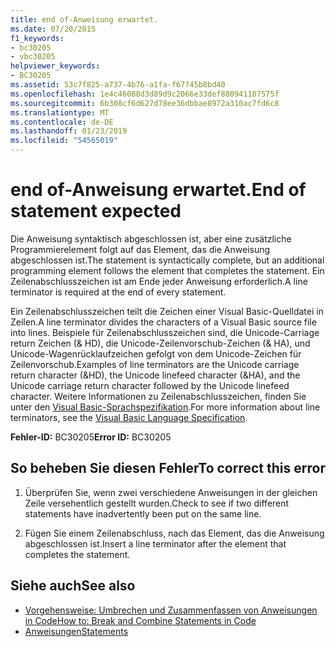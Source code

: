 ```yaml
---
title: end of-Anweisung erwartet.
ms.date: 07/20/2015
f1_keywords:
- bc30205
- vbc30205
helpviewer_keywords:
- BC30205
ms.assetid: 53c7f825-a737-4b76-a1fa-f67745b8bd40
ms.openlocfilehash: 1e4c46088d3d89d9c2066e33def880941107575f
ms.sourcegitcommit: 6b308cf6d627d78ee36dbbae8972a310ac7fd6c8
ms.translationtype: MT
ms.contentlocale: de-DE
ms.lasthandoff: 01/23/2019
ms.locfileid: "54565019"
---
```

# <a name="end-of-statement-expected"></a><span data-ttu-id="0c6d8-102">end of-Anweisung erwartet.</span><span class="sxs-lookup"><span data-stu-id="0c6d8-102">End of statement expected</span></span>
<span data-ttu-id="0c6d8-103">Die Anweisung syntaktisch abgeschlossen ist, aber eine zusätzliche Programmierelement folgt auf das Element, das die Anweisung abgeschlossen ist.</span><span class="sxs-lookup"><span data-stu-id="0c6d8-103">The statement is syntactically complete, but an additional programming element follows the element that completes the statement.</span></span> <span data-ttu-id="0c6d8-104">Ein Zeilenabschlusszeichen ist am Ende jeder Anweisung erforderlich.</span><span class="sxs-lookup"><span data-stu-id="0c6d8-104">A line terminator is required at the end of every statement.</span></span>
  
 <span data-ttu-id="0c6d8-105">Ein Zeilenabschlusszeichen teilt die Zeichen einer Visual Basic-Quelldatei in Zeilen.</span><span class="sxs-lookup"><span data-stu-id="0c6d8-105">A line terminator divides the characters of a Visual Basic source file into lines.</span></span> <span data-ttu-id="0c6d8-106">Beispiele für Zeilenabschlusszeichen sind, die Unicode-Carriage return Zeichen (& HD), die Unicode-Zeilenvorschub-Zeichen (& HA), und Unicode-Wagenrücklaufzeichen gefolgt von dem Unicode-Zeichen für Zeilenvorschub.</span><span class="sxs-lookup"><span data-stu-id="0c6d8-106">Examples of line terminators are the Unicode carriage return character (&HD), the Unicode linefeed character (&HA), and the Unicode carriage return character followed by the Unicode linefeed character.</span></span> <span data-ttu-id="0c6d8-107">Weitere Informationen zu Zeilenabschlusszeichen, finden Sie unter den [Visual Basic-Sprachspezifikation](~/_vblang/spec/lexical-grammar.md#line-terminators).</span><span class="sxs-lookup"><span data-stu-id="0c6d8-107">For more information about line terminators, see the [Visual Basic Language Specification](~/_vblang/spec/lexical-grammar.md#line-terminators).</span></span>
  
 <span data-ttu-id="0c6d8-108">**Fehler-ID:** BC30205</span><span class="sxs-lookup"><span data-stu-id="0c6d8-108">**Error ID:** BC30205</span></span>
  
## <a name="to-correct-this-error"></a><span data-ttu-id="0c6d8-109">So beheben Sie diesen Fehler</span><span class="sxs-lookup"><span data-stu-id="0c6d8-109">To correct this error</span></span>
  
1.  <span data-ttu-id="0c6d8-110">Überprüfen Sie, wenn zwei verschiedene Anweisungen in der gleichen Zeile versehentlich gestellt wurden.</span><span class="sxs-lookup"><span data-stu-id="0c6d8-110">Check to see if two different statements have inadvertently been put on the same line.</span></span>
  
2.  <span data-ttu-id="0c6d8-111">Fügen Sie einem Zeilenabschluss, nach das Element, das die Anweisung abgeschlossen ist.</span><span class="sxs-lookup"><span data-stu-id="0c6d8-111">Insert a line terminator after the element that completes the statement.</span></span>
  
## <a name="see-also"></a><span data-ttu-id="0c6d8-112">Siehe auch</span><span class="sxs-lookup"><span data-stu-id="0c6d8-112">See also</span></span>
- [<span data-ttu-id="0c6d8-113">Vorgehensweise: Umbrechen und Zusammenfassen von Anweisungen in Code</span><span class="sxs-lookup"><span data-stu-id="0c6d8-113">How to: Break and Combine Statements in Code</span></span>](../../../visual-basic/programming-guide/program-structure/how-to-break-and-combine-statements-in-code.md)
- [<span data-ttu-id="0c6d8-114">Anweisungen</span><span class="sxs-lookup"><span data-stu-id="0c6d8-114">Statements</span></span>](../../../visual-basic/programming-guide/language-features/statements.md)
